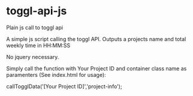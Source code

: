 # toggl-api-js
Plain js call to toggl api 

A simple js script calling the toggl API. Outputs a projects name and total weekly time in HH:MM:SS

No jquery necessary. 

Simply call the function with Your Project ID and container class name as paramenters (See index.html for usage):

callTogglData('[Your Project ID]','project-info');
